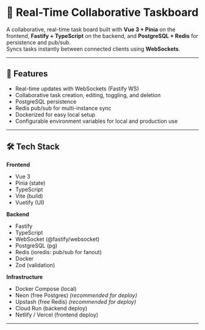 # 📝 Real-Time Collaborative Taskboard

A collaborative, real-time task board built with **Vue 3 + Pinia** on the frontend, **Fastify + TypeScript** on the backend, and **PostgreSQL + Redis** for persistence and pub/sub.  
Syncs tasks instantly between connected clients using **WebSockets**.

---

## 🚀 Features
- Real-time updates with WebSockets (Fastify WS)
- Collaborative task creation, editing, toggling, and deletion
- PostgreSQL persistence
- Redis pub/sub for multi-instance sync
- Dockerized for easy local setup
- Configurable environment variables for local and production use

---

## 🛠 Tech Stack

**Frontend**
- Vue 3
- Pinia (state)
- TypeScript
- Vite (build)
- Vuetify (UI)

**Backend**
- Fastify
- TypeScript
- WebSocket (@fastify/websocket)
- PostgreSQL (pg)
- Redis (ioredis: pub/sub for fanout)
- Docker
- Zod (validation)

**Infrastructure**
- Docker Compose (local)
- Neon (free Postgres) *(recommended for deploy)*
- Upstash (free Redis) *(recommended for deploy)*
- Cloud Run (backend deploy)
- Netlify / Vercel (frontend deploy)

---
